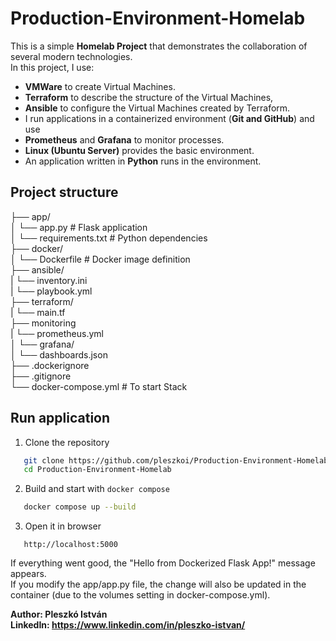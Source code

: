 # Production-Environment-Homelab

This is a simple **Homelab Project** that demonstrates the collaboration of several modern technologies.\
In this project, I use: 
- **VMWare** to create Virtual Machines.
- **Terraform** to describe the structure of the Virtual Machines,
- **Ansible** to configure the Virtual Machines created by Terraform.
- I run applications in a containerized environment (**Git and GitHub**) and use
- **Prometheus** and **Grafana** to monitor processes.
- **Linux (Ubuntu Server)** provides the basic environment.
- An application written in **Python** runs in the environment.

## Project structure

├── app/\
│ └── app.py # Flask application\
│ └── requirements.txt # Python dependencies\
├── docker/\
│ └── Dockerfile # Docker image definition\
├── ansible/\
| └── inventory.ini\
| └── playbook.yml\
├── terraform/\
| └── main.tf\
├── monitoring\
| └── prometheus.yml\
│   └── grafana/\
│       └── dashboards.json\
├── .dockerignore\
├── .gitignore\
└── docker-compose.yml # To start Stack

## Run application

1. Clone the repository
```bash
   git clone https://github.com/pleszkoi/Production-Environment-Homelab.git
   cd Production-Environment-Homelab
```
2. Build and start with `docker compose`
```bash
   docker compose up --build
```
3. Open it in browser
```arduino
   http://localhost:5000
```

If everything went good, the "Hello from Dockerized Flask App!" message appears.\
If you modify the app/app.py file, the change will also be updated in the container (due to the volumes setting in docker-compose.yml).

**Author: Pleszkó István**\
**LinkedIn: https://www.linkedin.com/in/pleszko-istvan/**
